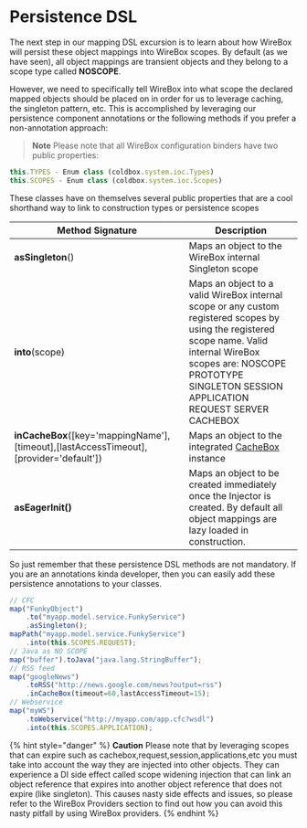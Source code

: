 # Persistence DSL

The next step in our mapping DSL excursion is to learn about how WireBox will persist these object mappings into WireBox scopes. By default (as we have seen), all object mappings are transient objects and they belong to a scope type called **NOSCOPE**.

However, we need to specifically tell WireBox into what scope the declared mapped objects should be placed on in order for us to leverage caching, the singleton pattern, etc. This is accomplished by leveraging our persistence component annotations or the following methods if you prefer a non-annotation approach:

> **Note** Please note that all WireBox configuration binders have two public properties:

```javascript
this.TYPES - Enum class (coldbox.system.ioc.Types)
this.SCOPES - Enum class (coldbox.system.ioc.Scopes)
```

These classes have on themselves several public properties that are a cool shorthand way to link to construction types or persistence scopes

| Method Signature                                                                           | Description                                                                                                                                                                                                                       |
| ------------------------------------------------------------------------------------------ | --------------------------------------------------------------------------------------------------------------------------------------------------------------------------------------------------------------------------------- |
| **asSingleton**()                                                                          | Maps an object to the WireBox internal Singleton scope                                                                                                                                                                            |
| **into**(scope)                                                                            | Maps an object to a valid WireBox internal scope or any custom registered scopes by using the registered scope name. Valid internal WireBox scopes are:  NOSCOPE PROTOTYPE SINGLETON SESSION APPLICATION REQUEST SERVER  CACHEBOX |
| **inCacheBox**(\[key='mappingName'],\[timeout],\[lastAccessTimeout],\[provider='default']) | Maps an object to the integrated [CacheBox](https://github.com/ortus/wirebox-documentation/tree/b9a6ae3e91f7dcb74ec7e900e27243e19824cf27/mapping\_dsl/wiki/CacheBox.cfm) instance                                                 |
| **asEagerInit()**                                                                          | Maps an object to be created immediately once the Injector is created. By default all object mappings are lazy loaded in construction.                                                                                            |

So just remember that these persistence DSL methods are not mandatory. If you are an annotations kinda developer, then you can easily add these persistence annotations to your classes.

```javascript
// CFC
map("FunkyObject")
    .to("myapp.model.service.FunkyService")
    .asSingleton();
mapPath("myapp.model.service.FunkyService")
    .into(this.SCOPES.REQUEST);
// Java as NO SCOPE
map("buffer").toJava("java.lang.StringBuffer");
// RSS feed
map("googleNews")
    .toRSS("http://news.google.com/news?output=rss")
    .inCacheBox(timeout=60,lastAccessTimeout=15);
// Webservice
map("myWS")
    .toWebservice("http://myapp.com/app.cfc?wsdl")
    .into(this.SCOPES.APPLICATION);
```

{% hint style="danger" %}
**Caution** Please note that by leveraging scopes that can expire such as cachebox,request,session,applications,etc you must take into account the way they are injected into other objects. They can experience a DI side effect called scope widening injection that can link an object reference that expires into another object reference that does not expire (like singleton). This causes nasty side effects and issues, so please refer to the WireBox Providers section to find out how you can avoid this nasty pitfall by using WireBox providers.
{% endhint %}
